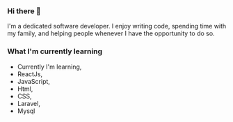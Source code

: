 ### Hi there 👋
I'm a dedicated software developer. I enjoy writing code, spending time with my family, and helping people whenever I have the opportunity to do so.

### What I'm currently learning

- Currently I'm learning,
- ReactJs,
- JavaScript,
- Html,
- CSS,
- Laravel,
- Mysql

